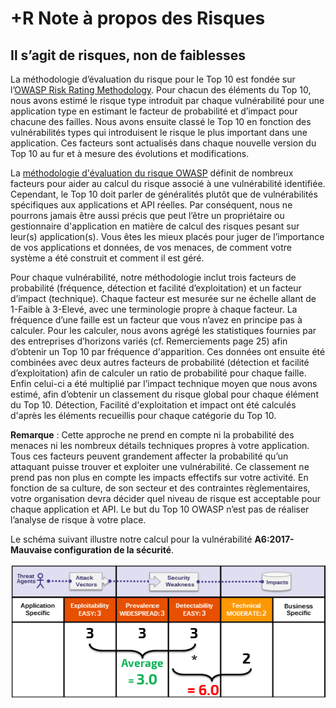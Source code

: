 # +R Note à propos des Risques

## Il s’agit de risques, non de faiblesses

La méthodologie d’évaluation du risque pour le Top 10 est fondée sur l’[OWASP Risk Rating Methodology](https://www.owasp.org/index.php/OWASP_Risk_Rating_Methodology). Pour chacun des éléments du Top 10, nous avons estimé le risque type introduit par chaque vulnérabilité pour une application type en estimant le facteur de probabilité et d’impact pour chacune des failles. Nous avons ensuite classé le Top 10 en fonction des vulnérabilités types qui introduisent le risque le plus important dans une application. Ces facteurs sont actualisés dans chaque nouvelle version du Top 10 au fur et à mesure des évolutions et modifications.

La [méthodologie d'évaluation du risque OWASP](https://www.owasp.org/index.php/OWASP_Risk_Rating_Methodology) définit de nombreux facteurs pour aider au calcul du risque associé à une vulnérabilité identifiée. Cependant, le Top 10 doit parler de généralités plutôt que de vulnérabilités spécifiques aux applications et API réelles. Par conséquent, nous ne pourrons jamais être aussi précis que peut l’être un propriétaire ou gestionnaire d'application en matière de calcul des risques pesant sur leur(s) application(s). Vous êtes les mieux placés pour juger de l’importance de vos applications et données, de vos menaces, de comment votre système a été construit et comment il est géré.

Pour chaque vulnérabilité, notre méthodologie inclut trois facteurs de probabilité (fréquence, détection et facilité d’exploitation) et un facteur d’impact (technique). Chaque facteur est mesurée sur ne échelle allant de 1-Faible à 3-Elevé, avec une terminologie propre à chaque facteur. La fréquence d’une faille est un facteur que vous n’avez en principe pas à calculer. Pour les calculer, nous avons agrégé les statistiques fournies par des entreprises d’horizons variés (cf. Remerciements page 25) afin d’obtenir un Top 10 par fréquence d'apparition. Ces données ont ensuite été combinées avec deux autres facteurs de probabilité (détection et facilité d’exploitation) afin de calculer un ratio de probabilité pour chaque faille. Enfin celui-ci a été multiplié par l’impact technique moyen que nous avons estimé, afin d’obtenir un classement du risque global pour chaque élément du Top 10. Détection, Facilité d'exploitation et impact ont été calculés d'après les éléments recueillis pour chaque catégorie du Top 10.

**Remarque** : Cette approche ne prend en compte ni la probabilité des menaces ni les nombreux détails techniques propres à votre application. Tous ces facteurs peuvent grandement affecter la probabilité qu’un attaquant puisse trouver et exploiter une vulnérabilité. Ce classement ne prend pas non plus en compte les impacts effectifs sur votre activité. En fonction de sa culture, de son secteur et des contraintes règlementaires, votre organisation devra décider quel niveau de risque est acceptable pour chaque application et API. Le but du Top 10 OWASP n’est pas de réaliser l’analyse de risque à votre place.

Le schéma suivant illustre notre calcul pour la vulnérabilité **A6:2017-Mauvaise configuration de la sécurité**.

![Calcul du risque pour la vulnérabilité A6:2017-Mauvaise configuration de la sécurité](images/0xc0-risk-explanation.png)

